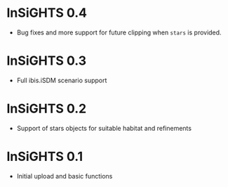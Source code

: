 # InSiGHTS 0.4

* Bug fixes and more support for future clipping when `stars` is provided.

# InSiGHTS 0.3

* Full ibis.iSDM scenario support

# InSiGHTS 0.2

* Support of stars objects for suitable habitat and refinements

# InSiGHTS 0.1

* Initial upload and basic functions

